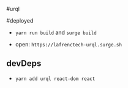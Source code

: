 #urql

#deployed

* `yarn run build` and `surge build`

* open: `https://lafrenctech-urql.surge.sh`

## devDeps

* `yarn add urql react-dom react`
